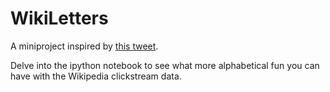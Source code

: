 # WikiLetters

A miniproject inspired by [this tweet](https://twitter.com/anniierau/status/1677769248159014912).

Delve into the ipython notebook to see what more alphabetical fun you can have with the Wikipedia clickstream data.